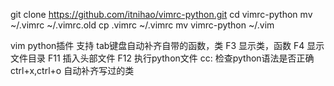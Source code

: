 git clone https://github.com/itnihao/vimrc-python.git
cd vimrc-python
mv ~/.vimrc ~/.vimrc.old
cp .vimrc ~/.vimrc
mv vimrc-python  ~/.vim

vim python插件
支持 tab键盘自动补齐自带的函数，类
F3 显示类，函数
F4 显示文件目录
F11 插入头部文件
F12 执行python文件
cc: 检查python语法是否正确
ctrl+x,ctrl+o 自动补齐写过的类

